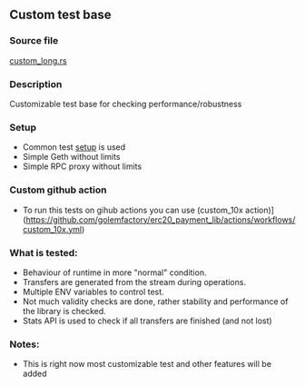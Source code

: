 ## Custom test base

### Source file

[custom_long.rs](../../tests/custom_long.rs)

### Description

Customizable test base for checking performance/robustness

### Setup

- Common test [setup](./common-test-setup.md) is used
- Simple Geth without limits
- Simple RPC proxy without limits

### Custom github action
- To run this tests on gihub actions you can use (custom_10x action)](https://github.com/golemfactory/erc20_payment_lib/actions/workflows/custom_10x.yml)

### What is tested:
- Behaviour of runtime in more "normal" condition.
- Transfers are generated from the stream during operations.
- Multiple ENV variables to control test.
- Not much validity checks are done, rather stability and performance of the library is checked.
- Stats API is used to check if all transfers are finished (and not lost) 

### Notes:

- This is right now most customizable test and other features will be added
